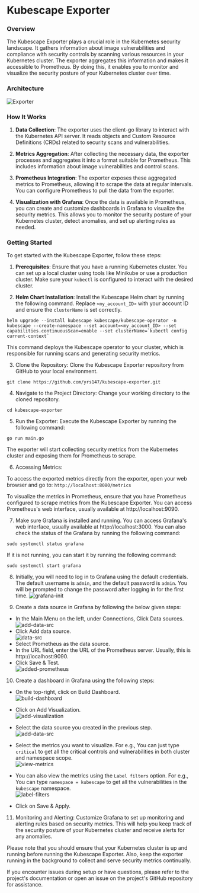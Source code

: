 # Kubescape Exporter

### Overview

The Kubescape Exporter plays a crucial role in the Kubernetes security landscape. It gathers information about image vulnerabilities and compliance with security controls by scanning various resources in your Kubernetes cluster. The exporter aggregates this information and makes it accessible to Prometheus. By doing this, it enables you to monitor and visualize the security posture of your Kubernetes cluster over time.

### Architecture
![Exporter](https://github.com/yrs147/kubescape-exporter/assets/98258627/c77076cf-a29c-481e-96d6-b50353a44498)


### How It Works

1. **Data Collection**: The exporter uses the client-go library to interact with the Kubernetes API server. It reads objects and Custom Resource Definitions (CRDs) related to security scans and vulnerabilities.

2. **Metrics Aggregation**: After collecting the necessary data, the exporter processes and aggregates it into a format suitable for Prometheus. This includes information about image vulnerabilities and  control scans.

3. **Prometheus Integration**: The exporter exposes these aggregated metrics to Prometheus, allowing it to scrape the data at regular intervals. You can configure Prometheus to pull the data from the exporter.

4. **Visualization with Grafana**: Once the data is available in Prometheus, you can create and customize dashboards in Grafana to visualize the security metrics. This allows you to monitor the security posture of your Kubernetes cluster, detect anomalies, and set up alerting rules as needed.

### Getting Started

To get started with the Kubescape Exporter, follow these steps:

1. **Prerequisites**: Ensure that you have a running Kubernetes cluster. You can set up a local cluster using tools like Minikube or use a production cluster. Make sure your `kubectl` is configured to interact with the desired cluster.

2. **Helm Chart Installation**: Install the Kubescape Helm chart by running the following command. Replace `<my_account_ID>` with your account ID and ensure the `clusterName` is set correctly.
```
helm upgrade --install kubescape kubescape/kubescape-operator -n kubescape --create-namespace --set account=<my_account_ID> --set capabilities.continuousScan=enable --set clusterName=`kubectl config current-context`
```
This command deploys the Kubescape operator to your cluster, which is responsible for running scans and generating security metrics.

3. Clone the Repository: Clone the Kubescape Exporter repository from GitHub to your local environment.
```
git clone https://github.com/yrs147/kubescape-exporter.git
```
4. Navigate to the Project Directory: Change your working directory to the cloned repository.
```
cd kubescape-exporter
```  

5. Run the Exporter: Execute the Kubescape Exporter by running the following command:
```
go run main.go
```
The exporter will start collecting security metrics from the Kubernetes cluster and exposing them for Prometheus to scrape.

6. Accessing Metrics:

To access the exported metrics directly from the exporter, open your web browser and go to: `http://localhost:8080/metrics`

To visualize the metrics in Prometheus, ensure that you have Prometheus configured to scrape metrics from the Kubescape Exporter. You can access Prometheus's web interface, usually available at http://localhost:9090.

7. Make sure Grafana is installed and running. You can access Grafana's web interface, usually available at http://localhost:3000. You can also check the status of the Grafana by running the following command:
```
sudo systemctl status grafana
```
If it is not running, you can start it by running the following command:
```
sudo systemctl start grafana
```
8. Initially, you will need to log in to Grafana using the default credentials. The default username is `admin`, and the default password is `admin`. You will be prompted to change the password after logging in for the first time.
![grafana-init](https://github.com/yrs147/kubescape-exporter/assets/75741089/9d3e096d-b343-46e3-bfb9-41fdc4077447)

9. Create a data source in Grafana by following the below given steps:
- In the Main Menu on the left, under Connections, Click Data sources.\
  ![add-data-src](https://github.com/yrs147/kubescape-exporter/assets/75741089/f1e62a13-ee68-4b0c-bd1e-8fe7c8bbcc79)
- Click Add data source.\
  ![data-src](https://github.com/yrs147/kubescape-exporter/assets/75741089/af5de2e2-e22a-4955-be8d-5b8830541b85)
- Select Prometheus as the data source.
- In the URL field, enter the URL of the Prometheus server. Usually, this is http://localhost:9090.
- Click Save & Test.\
![added-prometheus](https://github.com/yrs147/kubescape-exporter/assets/75741089/4fcd81e0-fab4-4360-9e7e-4a42214d0aa4)



10. Create a dashboard in Grafana using the following steps:
- On the top-right, click on Build Dashboard.\
  ![build-dashboard](https://github.com/yrs147/kubescape-exporter/assets/75741089/95d89010-560b-4254-8e3e-e5ce03ab4c3a)

- Click on Add Visualization.\
  ![add-visualization](https://github.com/yrs147/kubescape-exporter/assets/75741089/c1aa4695-6dd9-4353-a685-11ab13398e70)

- Select the data source you created in the previous step.\
  ![add-data-src](https://github.com/yrs147/kubescape-exporter/assets/75741089/6a948f69-922f-411f-8d66-83b3ba745448)

- Select the metrics you want to visualize. For e.g., You can just type `critical` to get all the critical controls and vulnerabilities in both cluster and namespace scope.\
  ![view-metrics](https://github.com/yrs147/kubescape-exporter/assets/75741089/0f9bc295-eb40-47e8-a906-e572d47f076f)

- You can also view the metrics using the `Label filters` option. For e.g., You can type `namespace = kubescape` to get all the vulnerabilities in the `kubescape` namespace.\
  ![label-filters](https://github.com/yrs147/kubescape-exporter/assets/75741089/29662510-cf65-44ae-a951-b44425a8558c)


- Click on Save & Apply.

11. Monitoring and Alerting: Customize Grafana to set up monitoring and alerting rules based on security metrics. This will help you keep track of the security posture of your Kubernetes cluster and receive alerts for any anomalies.

Please note that you should ensure that your Kubernetes cluster is up and running before running the Kubescape Exporter. Also, keep the exporter running in the background to collect and serve security metrics continually.

If you encounter issues during setup or have questions, please refer to the project's documentation or open an issue on the project's GitHub repository for assistance.

